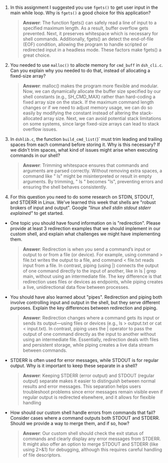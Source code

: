 1. In this assignment I suggested you use `fgets()` to get user input in the main while loop. Why is `fgets()` a good choice for this application?

    > **Answer**: The function fgets() can safely read a line of input to a specified maximum length. As a result, buffer overflow gets prevented. Next, it preserves whitespace which is necessary for shell commands. Additionally, fgets() an detect the end-of-file (EOF) condition, allowing the program to handle scripted or redirected input in a headless mode. These factors make fgets() a great choice. 


2. You needed to use `malloc()` to allocte memory for `cmd_buff` in `dsh_cli.c`. Can you explain why you needed to do that, instead of allocating a fixed-size array?

    > **Answer**: malloc() makes the program more flexible and modular. Now, we can dynamically allocate the buffer size specified by our shell constants (e.g., SH_CMD_MAX) rather than hard-coding a fixed array size on the stack. If the maximum command length changes or if we need to adjust memory usage, we can do so easily by modifying the constant instead of altering the stack-allocated array size. Next, we can avoid potential stack limitations on some systems, since large fixed-size arrays can lead to stack overflow issues.



3. In `dshlib.c`, the function `build_cmd_list(`)` must trim leading and trailing spaces from each command before storing it. Why is this necessary? If we didn't trim spaces, what kind of issues might arise when executing commands in our shell?

    > **Answer**: Trimming whitespace ensures that commands and arguments are parsed correctly. Without removing extra spaces, a command like " ls" might be misinterpreted or result in empty arguments. By trimming, " ls " becomes "ls", preventing errors and ensuring the shell behaves consistently.

4. For this question you need to do some research on STDIN, STDOUT, and STDERR in Linux. We've learned this week that shells are "robust brokers of input and output". Google _"linux shell stdin stdout stderr explained"_ to get started.

- One topic you should have found information on is "redirection". Please provide at least 3 redirection examples that we should implement in our custom shell, and explain what challenges we might have implementing them.

    > **Answer**:  Redirection is when you send a command’s input or output to or from a file (or device). For example, using command > file.txt writes the output to a file, and command < file.txt reads input from a file. In contrast, piping (using |) connects the output of one command directly to the input of another, like in ls | grep main, without using an intermediate file. The key difference is that redirection uses files or devices as endpoints, while piping creates a live, unidirectional data flow between processes.

- You should have also learned about "pipes". Redirection and piping both involve controlling input and output in the shell, but they serve different purposes. Explain the key differences between redirection and piping.

    > **Answer**:  Redirection changes where a command gets its input or sends its output—using files or devices (e.g., ls > output.txt or cat < input.txt). In contrast, piping uses the | operator to pass the output of one command directly as the input to another without using an intermediate file. Essentially, redirection deals with files and persistent storage, while piping creates a live data stream between commands.



- STDERR is often used for error messages, while STDOUT is for regular output. Why is it important to keep these separate in a shell?

    > **Answer**: Keeping STDERR (error output) and STDOUT (regular output) separate makes it easier to distinguish between normal results and error messages. This separation helps users troubleshoot problems since error messages remain visible even if regular output is redirected elsewhere, and it allows for flexible handling

- How should our custom shell handle errors from commands that fail? Consider cases where a command outputs both STDOUT and STDERR. Should we provide a way to merge them, and if so, how?

    > **Answer**:  Our custom shell should check the exit status of commands and clearly display any error messages from STDERR. It might also offer an option to merge STDOUT and STDERR (like using 2>&1) for debugging, although this requires careful handling of file descriptors.
